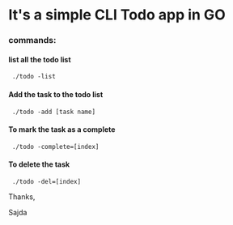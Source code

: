 # It's a simple CLI Todo app in GO 


### commands:

#### list all the todo list

```
 ./todo -list  
```
#### Add the task to the todo list

```
 ./todo -add [task name] 
```
#### To mark the task as a complete 

```
 ./todo -complete=[index]
```
#### To delete the task 

```
 ./todo -del=[index]
```

Thanks,

Sajda
